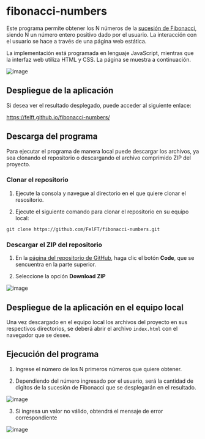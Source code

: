 # fibonacci-numbers

Este programa permite obtener los N números de la [sucesión de Fibonacci](https://es.wikipedia.org/wiki/Sucesi%C3%B3n_de_Fibonacci), siendo N un número entero positivo dado por el usuario. La interacción con el usuario se hace a través de una página web estática.

La implementación está programada en lenguaje JavaScript, mientras que la interfaz web utiliza HTML y CSS. La página se muestra a continuación.

![image](https://user-images.githubusercontent.com/50784966/190688814-eec3693b-09a2-4bd5-b4f5-0d5b794448ed.png)

## Despliegue de la aplicación
Si desea ver el resultado desplegado, puede acceder al siguiente enlace:

https://felft.github.io/fibonacci-numbers/

## Descarga del programa
Para ejecutar el programa de manera local puede descargar los archivos, ya sea clonando el repositorio o descargando el archivo comprimido ZIP del proyecto.

### Clonar el repositorio
1. Ejecute la consola y navegue al directorio en el que quiere clonar el resositorio.



2. Ejecute el siguiente comando para clonar el repositorio en su equipo local:

```
git clone https://github.com/FelFT/fibonacci-numbers.git
```

### Descargar el ZIP del repositorio
1. En la [página del repositorio de GitHub](https://github.com/FelFT/fibonacci-numbers/), haga clic el botón **Code**, que se sencuentra en la parte superior.

2. Seleccione la opción **Download ZIP**

![image](https://user-images.githubusercontent.com/50784966/190692534-53c27f14-8a9f-4386-9293-5dd56451095d.png)


## Despliegue de la aplicación en el equipo local
Una vez descargado en el equipo local los archivos del proyecto en sus respectivos directorios, se deberá abrir el archivo ```index.html``` con el navegador que se desee.

## Ejecución del programa
1. Ingrese el número de los N primeros números que quiere obtener.

2. Dependiendo del número ingresado por el usuario, será la cantidad de dígitos de la sucesión de Fibonacci que se desplegarán en el resultado.

![image](https://user-images.githubusercontent.com/50784966/190689165-31b2ad7f-c6aa-4e2d-9f13-ec784d178ac4.png)

3. Si ingresa un valor no válido, obtendrá el mensaje de error correspondiente 

![image](https://user-images.githubusercontent.com/50784966/190690031-429a8671-d5d2-4798-a8f7-07541d582d17.png)

